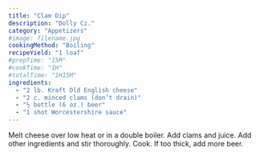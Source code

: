 ```yaml
---
title: "Clam Dip"
description: "Dolly Cz."
category: "Appetizers"
#image: filename.jpg
cookingMethod: "Boiling"
recipeYield: "1 loaf"
#prepTime: "15M"
#cookTime: "1H"
#totalTime: "1H15M"
ingredients:
  - "2 lb. Kraft Old English cheese"
  - "2 c. minced clams (don’t drain)"
  - "½ bottle (6 oz.) beer"
  - "1 shot Worcestershire sauce"
---
```


Melt cheese over low heat or in a double boiler.
Add clams and juice. Add other ingredients and stir thoroughly.
Cook. If too thick, add more beer.